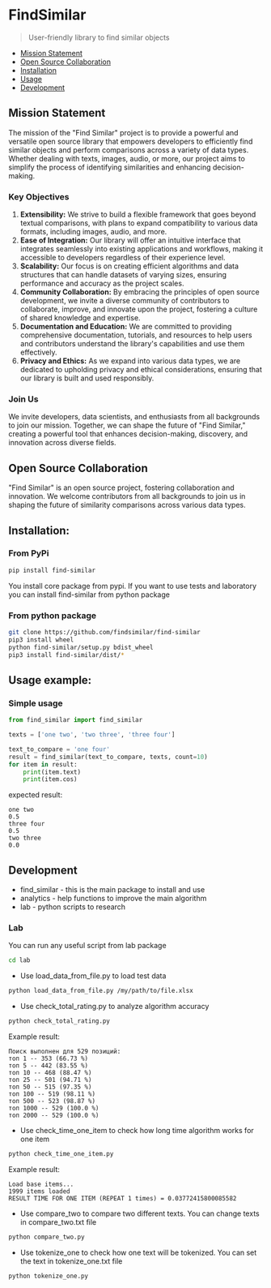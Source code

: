 # FindSimilar

> User-friendly library to find similar objects

* [Mission Statement][mission_statement]
* [Open Source Collaboration][open_source_collaboration]
* [Installation][installation]
* [Usage][usage]
* [Development][development]

## Mission Statement

The mission of the "Find Similar" project is to provide a powerful and versatile open source library that empowers developers to efficiently find similar objects and perform comparisons across a variety of data types. Whether dealing with texts, images, audio, or more, our project aims to simplify the process of identifying similarities and enhancing decision-making.

### Key Objectives

1. **Extensibility:** We strive to build a flexible framework that goes beyond textual comparisons, with plans to expand compatibility to various data formats, including images, audio, and more.
2. **Ease of Integration:** Our library will offer an intuitive interface that integrates seamlessly into existing applications and workflows, making it accessible to developers regardless of their experience level.
3. **Scalability:** Our focus is on creating efficient algorithms and data structures that can handle datasets of varying sizes, ensuring performance and accuracy as the project scales.
4. **Community Collaboration:** By embracing the principles of open source development, we invite a diverse community of contributors to collaborate, improve, and innovate upon the project, fostering a culture of shared knowledge and expertise.
5. **Documentation and Education:** We are committed to providing comprehensive documentation, tutorials, and resources to help users and contributors understand the library's capabilities and use them effectively.
6. **Privacy and Ethics:** As we expand into various data types, we are dedicated to upholding privacy and ethical considerations, ensuring that our library is built and used responsibly.

### Join Us

We invite developers, data scientists, and enthusiasts from all backgrounds to join our mission. Together, we can shape the future of "Find Similar," creating a powerful tool that enhances decision-making, discovery, and innovation across diverse fields.

## Open Source Collaboration

"Find Similar" is an open source project, fostering collaboration and innovation. We welcome contributors from all backgrounds to join us in shaping the future of similarity comparisons across various data types.

## Installation:

### From PyPi

```bash
pip install find-similar
```

You install core package from pypi. If you want to use tests and laboratory you can install find-similar from python package

### From python package

```bash
git clone https://github.com/findsimilar/find-similar
pip3 install wheel
python find-similar/setup.py bdist_wheel
pip3 install find-similar/dist/*
```

## Usage example:

### Simple usage

```python
from find_similar import find_similar

texts = ['one two', 'two three', 'three four']

text_to_compare = 'one four'
result = find_similar(text_to_compare, texts, count=10)
for item in result:
    print(item.text)
    print(item.cos)
```

expected result:
```
one two
0.5
three four
0.5
two three
0.0
```

## Development

* find_similar - this is the main package to install and use
* analytics - help functions to improve the main algorithm
* lab - python scripts to research

### Lab

You can run any useful script from lab package
```bash
cd lab
```
* Use load_data_from_file.py to load test data
```bash
python load_data_from_file.py /my/path/to/file.xlsx
```
* Use check_total_rating.py to analyze algorithm accuracy
```bash
python check_total_rating.py
```
Example result:
```
Поиск выполнен для 529 позиций:
топ 1 -- 353 (66.73 %)
топ 5 -- 442 (83.55 %)
топ 10 -- 468 (88.47 %)
топ 25 -- 501 (94.71 %)
топ 50 -- 515 (97.35 %)
топ 100 -- 519 (98.11 %)
топ 500 -- 523 (98.87 %)
топ 1000 -- 529 (100.0 %)
топ 2000 -- 529 (100.0 %)
```

* Use check_time_one_item to check how long time algorithm works for one item
```bash
python check_time_one_item.py
```
Example result:
```
Load base items...
1999 items loaded
RESULT TIME FOR ONE ITEM (REPEAT 1 times) = 0.03772415800085582
```

* Use compare_two to compare two different texts. You can change texts in compare_two.txt file
```bash
python compare_two.py
```

* Use tokenize_one to check how one text will be tokenized. You can set the text in tokenize_one.txt file
```bash
python tokenize_one.py
```

[mission_statement]: https://github.com/findsimilar/find-similar#mission-statement
[open_source_collaboration]: https://github.com/findsimilar/find-similar#open-source-collaboration
[installation]: https://github.com/findsimilar/find-similar#installation
[usage]: https://github.com/findsimilar/find-similar#usage-example
[development]: https://github.com/findsimilar/find-similar#development